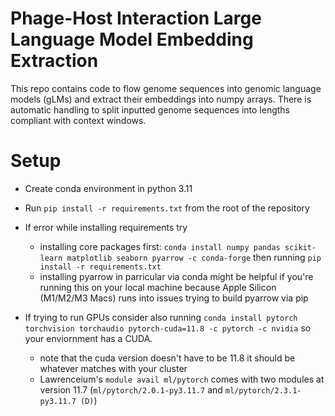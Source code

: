 # Phage-Host Interaction Large Language Model Embedding Extraction
This repo contains code to flow genome sequences into genomic language models (gLMs) and extract their embeddings into numpy arrays. There is automatic handling to split inputted genome sequences into lengths compliant with context windows.

# Setup
- Create conda environment in python 3.11
- Run `pip install -r requirements.txt` from the root of the repository

- If error while installing requirements try
    - installing core packages first: `conda install numpy pandas scikit-learn matplotlib seaborn pyarrow -c conda-forge` then running `pip install -r requirements.txt`
    - installing pyarrow in parricular via conda might be helpful if you're running this on your local machine because Apple Silicon (M1/M2/M3 Macs) runs into issues trying to build pyarrow via pip

- If trying to run GPUs consider also running `conda install pytorch torchvision torchaudio pytorch-cuda=11.8 -c pytorch -c nvidia` so your enviornment has a CUDA. 
    - note that the cuda version doesn't have to be 11.8 it should be whatever matches with your cluster
    - Lawrenceium's `module avail ml/pytorch` comes with two modules at version 11.7 (`ml/pytorch/2.0.1-py3.11.7` and `ml/pytorch/2.3.1-py3.11.7 (D)`)
